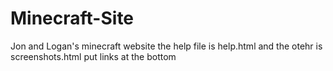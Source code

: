 # Minecraft-Site
Jon and Logan's minecraft website
the help file is help.html and the otehr is screenshots.html put links at the bottom
